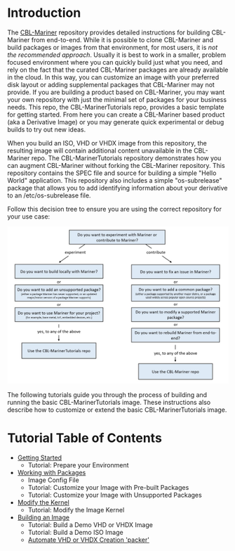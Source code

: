 
# Introduction

The [CBL-Mariner](https://github.com/microsoft/CBL-Mariner) repository provides detailed instructions for building CBL-Mariner from end-to-end.  While it is possible to clone CBL-Mariner and build packages or images from that environment, for most users, it is _not the recommended approach_.  Usually it is best to work in a smaller, problem focused environment where you can quickly build just what you need, and rely on the fact that the curated CBL-Mariner packages are already available in the cloud. In this way, you can customize an image with your preferred disk layout or adding supplemental packages that CBL-Mariner may not provide.  If you are building a product based on CBL-Mariner, you may want your own repository with just the minimal set of packages for your business needs.  This repo, the CBL-MarinerTutorials repo, provides a basic template for getting started.  From here you can create a CBL-Mariner based product (aka a Derivative Image) or you may generate quick experimental or debug builds to try out new ideas.

When you build an ISO, VHD or VHDX image from this repository,  the resulting image will contain additional content unavailable in the CBL-Mariner repo.  The CBL-MarinerTutorials repository demonstrates how you can augment CBL-Mariner without forking the CBL-Mariner repository.  This repository contains the SPEC file and source for building a simple "Hello World" application.  This repository also includes a simple "os-subrelease" package that allows you to add identifying information about your derivative to an /etc/os-subrelease file.  

Follow this decision tree to ensure you are using the correct repository for your use case:

![Repo Decision Tree](./docs/images/decisionTree.jpg)

The following tutorials guide you through the process of building and running the basic CBL-MarinerTutorials image.  These instructions also describe how to customize or extend the basic CBL-MarinerTutorials image.

# Tutorial Table of Contents

- [Getting Started](docs/getting_started/prepare_environment.md)
    - Tutorial: Prepare your Environment
- [Working with Packages](docs/packages/working_with_packages.md)
    - Image Config File
    - Tutorial: Customize your Image with Pre-built Packages
    - Tutorial: Customize your Image with Unsupported Packages
- [Modify the Kernel](docs/kernel/modify_kernel.md)
    - Tutorial: Modify the Image Kernel
- [Building an Image](docs/building/building.md)
    - Tutorial: Build a Demo VHD or VHDX Image
    - Tutorial: Build a Demo ISO Image
    - [Automate VHD or VHDX Creation 'packer'](imaging-from-packer/Readme.md)
